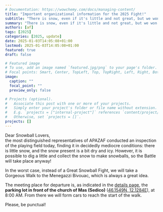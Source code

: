```yaml
---
# Documentation: https://wowchemy.com/docs/managing-content/
title: "Important organizational information for the 2025 Fight!"
subtitle: "There is snow, even if it's little and not great, but we won't be discouraged!"
summary: "There is snow, even if it's little and not great, but we won't be discouraged!"
authors: [af]
tags: [2025]
categories: [2025, update]
date: 2025-01-03T14:05:08+01:00
lastmod: 2025-01-03T14:05:08+01:00
featured: true
draft: false

# Featured image
# To use, add an image named `featured.jpg/png` to your page's folder.
# Focal points: Smart, Center, TopLeft, Top, TopRight, Left, Right, BottomLeft, Bottom, BottomRight.
image:
  caption: ""
  focal_point: ""
  preview_only: false

# Projects (optional).
#   Associate this post with one or more of your projects.
#   Simply enter your project's folder or file name without extension.
#   E.g. `projects = ["internal-project"]` references `content/project/deep-learning/index.md`.
#   Otherwise, set `projects = []`.
projects: []
---
```


Dear Snowball Lovers,  
the most distinguished representatives of APAZAF conducted an inspection of the playing field today, finding it in decidedly mediocre conditions: there is little snow, and the snow present is a bit dry and icy.
However, it is possible to dig a little and collect the snow to make snowballs, so the Battle will take place anyway!

In the worst case, instead of a Great Snowball Fight, we will take a Gorgeous Walk to the Menegazzi Bivouac, which is always a great idea.

The meeting place for departure is, as indicated in the [details page](details/), the **parking lot in front of the church of Mas (Sedico)** ([46.1549N, 12.1284E](https://maps.app.goo.gl/nMUASUtqYFCnvLbbA)), at 8:00 AM.
From there we will form cars to reach the start of the walk.

Please, be punctual!
